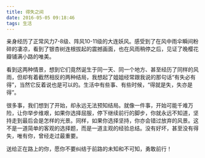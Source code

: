 ```yaml
---
title: 得失之间
date: 2016-05-05 09:18:46
tags: 生活
---
```


亲身经历了正常风力7-8级、阵风10-11级的大连妖风。感受到了在风中雨伞瞬间粉碎的凄凉，看到了银杏树连根拔起的震撼画面，也在风雨稍停之后，见证了晚樱花瓣铺满小路的唯美。

<!-- more -->

看到这两种情景，想到它们竟然诞生于同一天、同一个地方、甚至经历了同样的风雨，但却有着截然相反的两种结局，我想起了姐姐经常跟我说的那句话“有失必有得”，当然它反着说也是可以的。生活中有些事、有些时候，“得就是失，失亦是得”。

很多事，我们想到了开始，却永远无法预知结局。就像一件事，开始可能千难万险，让你举步维艰，如果你选择屈服，停下继续前行的脚步，你就永远不知道，坚持走到最后会是怎样的光景。同样，如果你选择坚持，你亦会错过放弃的风景。这不是一道简单的客观的选择题，而是一道主观的经验总结。没有好坏，甚至没有得失，唯有你，曾经走过最重要。

送给正在路上的你，愿你不要纠结于前路的未知和不可知，勇敢前行！